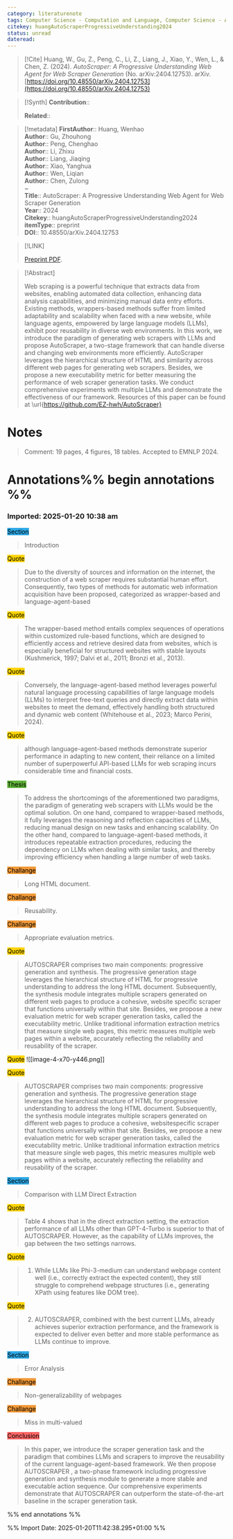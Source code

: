 ```yaml
---
category: literaturenote
tags: Computer Science - Computation and Language, Computer Science - Artificial Intelligence
citekey: huangAutoScraperProgressiveUnderstanding2024
status: unread
dateread:
---
```


> [!Cite]
> Huang, W., Gu, Z., Peng, C., Li, Z., Liang, J., Xiao, Y., Wen, L., & Chen, Z. (2024). _AutoScraper: A Progressive Understanding Web Agent for Web Scraper Generation_ (No. arXiv:2404.12753). arXiv. [https://doi.org/10.48550/arXiv.2404.12753](https://doi.org/10.48550/arXiv.2404.12753)

>[!Synth]
>**Contribution**:: 
>
>**Related**:: 
>

>[!metadata]
> **FirstAuthor**:: Huang, Wenhao  
> **Author**:: Gu, Zhouhong  
> **Author**:: Peng, Chenghao  
> **Author**:: Li, Zhixu  
> **Author**:: Liang, Jiaqing  
> **Author**:: Xiao, Yanghua  
> **Author**:: Wen, Liqian  
> **Author**:: Chen, Zulong  
~    
> **Title**:: AutoScraper: A Progressive Understanding Web Agent for Web Scraper Generation  
> **Year**:: 2024   
> **Citekey**:: huangAutoScraperProgressiveUnderstanding2024  
> **itemType**:: preprint  
> **DOI**:: 10.48550/arXiv.2404.12753    

> [!LINK] 
>
>  [Preprint PDF](file:///home/cbrosch/Zotero/storage/9B7KMYDK/Huang%20et%20al.%20-%202024%20-%20AutoScraper%20A%20Progressive%20Understanding%20Web%20Agent%20for%20Web%20Scraper%20Generation.pdf).

> [!Abstract]
>
> Web scraping is a powerful technique that extracts data from websites, enabling automated data collection, enhancing data analysis capabilities, and minimizing manual data entry efforts. Existing methods, wrappers-based methods suffer from limited adaptability and scalability when faced with a new website, while language agents, empowered by large language models (LLMs), exhibit poor reusability in diverse web environments. In this work, we introduce the paradigm of generating web scrapers with LLMs and propose AutoScraper, a two-stage framework that can handle diverse and changing web environments more efficiently. AutoScraper leverages the hierarchical structure of HTML and similarity across different web pages for generating web scrapers. Besides, we propose a new executability metric for better measuring the performance of web scraper generation tasks. We conduct comprehensive experiments with multiple LLMs and demonstrate the effectiveness of our framework. Resources of this paper can be found at \url{https://github.com/EZ-hwh/AutoScraper}
>> 
# Notes
>
>Comment: 19 pages, 4 figures, 18 tables. Accepted to EMNLP 2024.


# Annotations%% begin annotations %%



### Imported: 2025-01-20 10:38 am



<mark style="background-color: #2ea8e5">Section</mark>
> Introduction

<mark style="background-color: #ffd400">Quote</mark>
> Due to the diversity of sources and information on the internet, the construction of a web scraper requires substantial human effort. Consequently, two types of methods for automatic web information acquisition have been proposed, categorized as wrapper-based and language-agent-based

<mark style="background-color: #ffd400">Quote</mark>
> The wrapper-based method entails complex sequences of operations within customized rule-based functions, which are designed to efficiently access and retrieve desired data from websites, which is especially beneficial for structured websites with stable layouts (Kushmerick, 1997; Dalvi et al., 2011; Bronzi et al., 2013).

<mark style="background-color: #ffd400">Quote</mark>
> Conversely, the language-agent-based method leverages powerful natural language processing capabilities of large language models (LLMs) to interpret free-text queries and directly extract data within websites to meet the demand, effectively handling both structured and dynamic web content (Whitehouse et al., 2023; Marco Perini, 2024).

<mark style="background-color: #ffd400">Quote</mark>
> although language-agent-based methods demonstrate superior performance in adapting to new content, their reliance on a limited number of superpowerful API-based LLMs for web scraping incurs considerable time and financial costs.

<mark style="background-color: #5fb236">Thesis</mark>
> To address the shortcomings of the aforementioned two paradigms, the paradigm of generating web scrapers with LLMs would be the optimal solution. On one hand, compared to wrapper-based methods, it fully leverages the reasoning and reflection capacities of LLMs, reducing manual design on new tasks and enhancing scalability. On the other hand, compared to language-agent-based methods, it introduces repeatable extraction procedures, reducing the dependency on LLMs when dealing with similar tasks, and thereby improving efficiency when handling a large number of web tasks.

<mark style="background-color: #f19837">Challange</mark>
> Long HTML document.

<mark style="background-color: #f19837">Challange</mark>
> Reusability.

<mark style="background-color: #f19837">Challange</mark>
> Appropriate evaluation metrics.

<mark style="background-color: #ffd400">Quote</mark>
> AUTOSCRAPER comprises two main components: progressive generation and synthesis. The progressive generation stage leverages the hierarchical structure of HTML for progressive understanding to address the long HTML document. Subsequently, the synthesis module integrates multiple scrapers generated on different web pages to produce a cohesive, website specific scraper that functions universally within that site. Besides, we propose a new evaluation metric for web scraper generation tasks, called the executability metric. Unlike traditional information extraction metrics that measure single web pages, this metric measures multiple web pages within a website, accurately reflecting the reliability and reusability of the scraper.

<mark style="background-color: #ffd400">Quote</mark>
![[image-4-x70-y446.png]]

<mark style="background-color: #ffd400">Quote</mark>
> AUTOSCRAPER comprises two main components: progressive generation and synthesis. The progressive generation stage leverages the hierarchical structure of HTML for progressive understanding to address the long HTML document. Subsequently, the synthesis module integrates multiple scrapers generated on different web pages to produce a cohesive, websitespecific scraper that functions universally within that site. Besides, we propose a new evaluation metric for web scraper generation tasks, called the executability metric. Unlike traditional information extraction metrics that measure single web pages, this metric measures multiple web pages within a website, accurately reflecting the reliability and reusability of the scraper.

<mark style="background-color: #2ea8e5">Section</mark>
> Comparison with LLM Direct Extraction

<mark style="background-color: #ffd400">Quote</mark>
> Table 4 shows that in the direct extraction setting, the extraction performance of all LLMs other than GPT-4-Turbo is superior to that of AUTOSCRAPER. However, as the capability of LLMs improves, the gap between the two settings narrows.

<mark style="background-color: #ffd400">Quote</mark>
> 1. While LLMs like Phi-3-medium can understand webpage content well (i.e., correctly extract the expected content), they still struggle to comprehend webpage structures (i.e., generating XPath using features like DOM tree).

<mark style="background-color: #ffd400">Quote</mark>
> 2. AUTOSCRAPER, combined with the best current LLMs, already achieves superior extraction performance, and the framework is expected to deliver even better and more stable performance as LLMs continue to improve.

<mark style="background-color: #2ea8e5">Section</mark>
> Error Analysis

<mark style="background-color: #f19837">Challange</mark>
> Non-generalizability of webpages

<mark style="background-color: #f19837">Challange</mark>
> Miss in multi-valued

<mark style="background-color: #ff6666">Conclusion</mark>
> In this paper, we introduce the scraper generation task and the paradigm that combines LLMs and scrapers to improve the reusability of the current language-agent-based framework. We then propose AUTOSCRAPER , a two-phase framework including progressive generation and synthesis module to generate a more stable and executable action sequence. Our comprehensive experiments demonstrate that AUTOSCRAPER can outperform the state-of-the-art baseline in the scraper generation task.


%% end annotations %%

%% Import Date: 2025-01-20T11:42:38.295+01:00 %%
